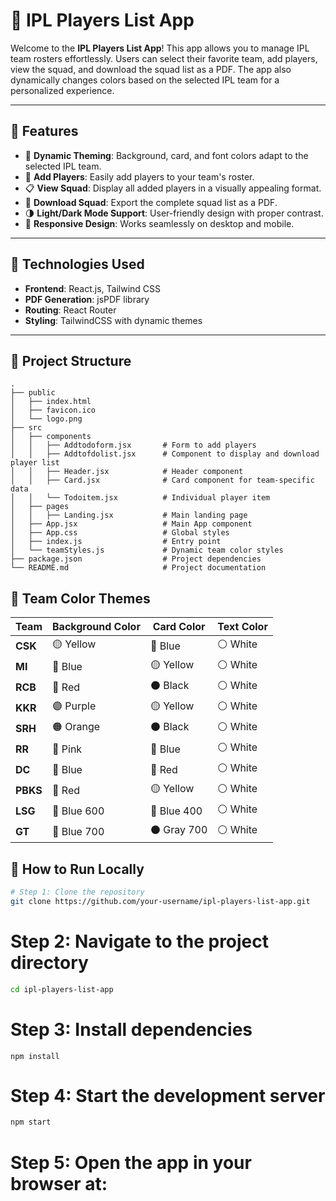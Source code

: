 # 🏏 IPL Players List App

Welcome to the **IPL Players List App**! This app allows you to manage IPL team rosters effortlessly. Users can select their favorite team, add players, view the squad, and download the squad list as a PDF. The app also dynamically changes colors based on the selected IPL team for a personalized experience.

---

## 🎨 Features

- 🌟 **Dynamic Theming**: Background, card, and font colors adapt to the selected IPL team.
- 📝 **Add Players**: Easily add players to your team's roster.
- 📋 **View Squad**: Display all added players in a visually appealing format.
- 📄 **Download Squad**: Export the complete squad list as a PDF.
- 🌗 **Light/Dark Mode Support**: User-friendly design with proper contrast.
- 📱 **Responsive Design**: Works seamlessly on desktop and mobile.

---

## 🚀 Technologies Used

- **Frontend**: React.js, Tailwind CSS
- **PDF Generation**: jsPDF library
- **Routing**: React Router
- **Styling**: TailwindCSS with dynamic themes

---

## 📂 Project Structure

```plaintext
.
├── public
│   ├── index.html
│   ├── favicon.ico
│   └── logo.png
├── src
│   ├── components
│   │   ├── Addtodoform.jsx       # Form to add players
│   │   ├── Addtofdolist.jsx      # Component to display and download player list
│   │   ├── Header.jsx            # Header component
│   │   ├── Card.jsx              # Card component for team-specific data
│   │   └── Todoitem.jsx          # Individual player item
│   ├── pages
│   │   ├── Landing.jsx           # Main landing page
│   ├── App.jsx                   # Main App component
│   ├── App.css                   # Global styles
│   ├── index.js                  # Entry point
│   └── teamStyles.js             # Dynamic team color styles
├── package.json                  # Project dependencies
└── README.md                     # Project documentation
```
## 🌈 Team Color Themes

| Team   | Background Color | Card Color    | Text Color  |
|--------|------------------|---------------|-------------|
| **CSK** | 🟡 Yellow        | 🔵 Blue       | ⚪ White     |
| **MI**  | 🔵 Blue          | 🟡 Yellow     | ⚪ White     |
| **RCB** | 🔴 Red           | ⚫ Black      | ⚪ White     |
| **KKR** | 🟣 Purple        | 🟡 Yellow     | ⚪ White     |
| **SRH** | 🟠 Orange        | ⚫ Black      | ⚪ White     |
| **RR**  | 🩷 Pink          | 🔵 Blue       | ⚪ White     |
| **DC**  | 🔵 Blue          | 🔴 Red        | ⚪ White     |
| **PBKS**| 🔴 Red           | 🟡 Yellow     | ⚪ White     |
| **LSG** | 🔵 Blue 600      | 🔵 Blue 400   | ⚪ White     |
| **GT**  | 🔵 Blue 700      | ⚫ Gray 700   | ⚪ White     |

## 🔧 How to Run Locally

```bash
# Step 1: Clone the repository
git clone https://github.com/your-username/ipl-players-list-app.git
```
# Step 2: Navigate to the project directory
```bash
cd ipl-players-list-app
```
# Step 3: Install dependencies
```baah
npm install
```
# Step 4: Start the development server
``` bash
npm start
```
# Step 5: Open the app in your browser at:
